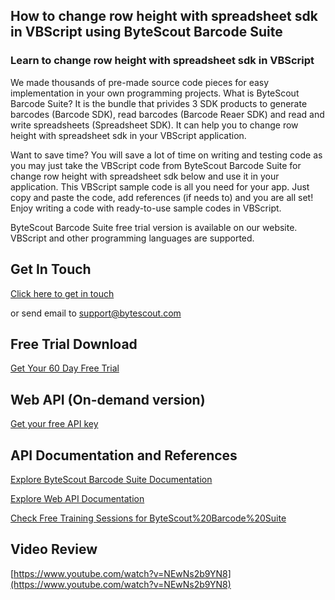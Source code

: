 ## How to change row height with spreadsheet sdk in VBScript using ByteScout Barcode Suite

### Learn to change row height with spreadsheet sdk in VBScript

We made thousands of pre-made source code pieces for easy implementation in your own programming projects. What is ByteScout Barcode Suite? It is the bundle that privides 3  SDK products to generate barcodes (Barcode SDK), read barcodes (Barcode Reaer SDK) and read and write spreadsheets (Spreadsheet SDK). It can help you to change row height with spreadsheet sdk in your VBScript application.

Want to save time? You will save a lot of time on writing and testing code as you may just take the VBScript code from ByteScout Barcode Suite for change row height with spreadsheet sdk below and use it in your application. This VBScript sample code is all you need for your app. Just copy and paste the code, add references (if needs to) and you are all set! Enjoy writing a code with ready-to-use sample codes in VBScript.

ByteScout Barcode Suite free trial version is available on our website. VBScript and other programming languages are supported.

## Get In Touch

[Click here to get in touch](https://bytescout.zendesk.com/hc/en-us/requests/new?subject=ByteScout%20Barcode%20Suite%20Question)

or send email to [support@bytescout.com](mailto:support@bytescout.com?subject=ByteScout%20Barcode%20Suite%20Question) 

## Free Trial Download

[Get Your 60 Day Free Trial](https://bytescout.com/download/web-installer?utm_source=github-readme)

## Web API (On-demand version)

[Get your free API key](https://pdf.co/documentation/api?utm_source=github-readme)

## API Documentation and References

[Explore ByteScout Barcode Suite Documentation](https://bytescout.com/documentation/index.html?utm_source=github-readme)

[Explore Web API Documentation](https://pdf.co/documentation/api?utm_source=github-readme)

[Check Free Training Sessions for ByteScout%20Barcode%20Suite](https://academy.bytescout.com/)

## Video Review

[https://www.youtube.com/watch?v=NEwNs2b9YN8](https://www.youtube.com/watch?v=NEwNs2b9YN8)